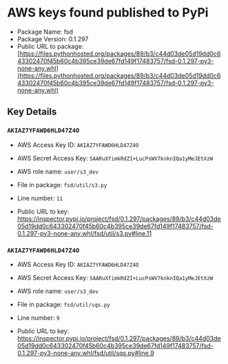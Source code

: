 # AWS keys found published to PyPi

* Package Name: fsd
* Package Version: 0.1.297
* Public URL to package: [https://files.pythonhosted.org/packages/89/b3/c44d03de05d19dd0c643302470f45b60c4b395ce39de67fd149f17483757/fsd-0.1.297-py3-none-any.whl](https://files.pythonhosted.org/packages/89/b3/c44d03de05d19dd0c643302470f45b60c4b395ce39de67fd149f17483757/fsd-0.1.297-py3-none-any.whl)

## Key Details

### `AKIAZ7YFAWD6HLD47Z4O`

* AWS Access Key ID: `AKIAZ7YFAWD6HLD47Z4O`
* AWS Secret Access Key: `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` 
* AWS role name: `user/s3_dev`
* File in package: `fsd/util/s3.py`
* Line number: `11`

* Public URL to key: https://inspector.pypi.io/project/fsd/0.1.297/packages/89/b3/c44d03de05d19dd0c643302470f45b60c4b395ce39de67fd149f17483757/fsd-0.1.297-py3-none-any.whl/fsd/util/s3.py#line.11



### `AKIAZ7YFAWD6HLD47Z4O`

* AWS Access Key ID: `AKIAZ7YFAWD6HLD47Z4O`
* AWS Secret Access Key: `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` 
* AWS role name: `user/s3_dev`
* File in package: `fsd/util/sqs.py`
* Line number: `9`

* Public URL to key: https://inspector.pypi.io/project/fsd/0.1.297/packages/89/b3/c44d03de05d19dd0c643302470f45b60c4b395ce39de67fd149f17483757/fsd-0.1.297-py3-none-any.whl/fsd/util/sqs.py#line.9


